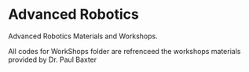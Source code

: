 # Advanced Robotics
Advanced Robotics Materials and Workshops.

All codes for WorkShops folder are refrenceed the workshops materials provided by Dr. Paul Baxter 
